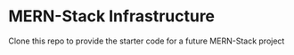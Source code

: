 # MERN-Stack Infrastructure

Clone this repo to provide the starter code for a 
future MERN-Stack project
